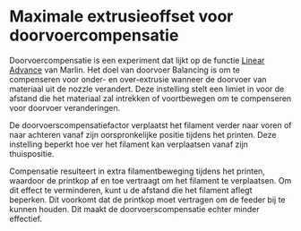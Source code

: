 Maximale extrusieoffset voor doorvoercompensatie
====
Doorvoercompensatie is een experiment dat lijkt op de functie [Linear Advance](http://marlinfw.org/docs/features/lin_advance.html) van Marlin. Het doel van doorvoer Balancing is om te compenseren voor onder- en over-extrusie wanneer de doorvoer van materiaal uit de nozzle verandert. Deze instelling stelt een limiet in voor de afstand die het materiaal zal intrekken of voortbewegen om te compenseren voor doorvoer veranderingen.

De doorvoerscompensatiefactor verplaatst het filament verder naar voren of naar achteren vanaf zijn oorspronkelijke positie tijdens het printen. Deze instelling beperkt hoe ver het filament kan verplaatsen vanaf zijn thuispositie.

Compensatie resulteert in extra filamentbeweging tijdens het printen, waardoor de printkop af en toe vertraagt ​​om het filament te verplaatsen. Om dit effect te verminderen, kunt u de afstand die het filament aflegt beperken. Dit voorkomt dat de printkop moet vertragen om de feeder bij te kunnen houden. Dit maakt de doorvoerscompensatie echter minder effectief.